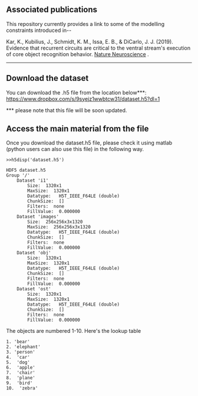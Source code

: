 
## Associated publications
This repository currently provides a link to some of the modelling constraints introduced in--

Kar, K., Kubilius, J., Schmidt, K. M., Issa, E. B., & DiCarlo, J. J. (2019). Evidence that recurrent circuits are critical to the ventral stream's execution of core object recognition behavior. [Nature Neuroscience](https://rdcu.be/bzuF9) .

--- 
## Download the dataset 
You can download the .h5 file from the location below***:
https://www.dropbox.com/s/9syejz1wwbtcw31/dataset.h5?dl=1

*** please note that this file will be soon updated. 


## Access the main material from the file
Once you download the dataset.h5 file, 
please check it using matlab (python users can also use this file) in the following way.
```
>>h5disp('dataset.h5')
```
```
HDF5 dataset.h5 
Group '/' 
    Dataset 'i1' 
        Size:  1320x1
        MaxSize:  1320x1
        Datatype:   H5T_IEEE_F64LE (double)
        ChunkSize:  []
        Filters:  none
        FillValue:  0.000000
    Dataset 'images' 
        Size:  256x256x3x1320
        MaxSize:  256x256x3x1320
        Datatype:   H5T_IEEE_F64LE (double)
        ChunkSize:  []
        Filters:  none
        FillValue:  0.000000
    Dataset 'obj' 
        Size:  1320x1
        MaxSize:  1320x1
        Datatype:   H5T_IEEE_F64LE (double)
        ChunkSize:  []
        Filters:  none
        FillValue:  0.000000
    Dataset 'ost' 
        Size:  1320x1
        MaxSize:  1320x1
        Datatype:   H5T_IEEE_F64LE (double)
        ChunkSize:  []
        Filters:  none
        FillValue:  0.000000
```

The objects are numbered 1-10. Here's the lookup table
```
1. 'bear'
2. 'elephant'
3. 'person'
4.  'car'
5.  'dog'
6.  'apple'
7.  'chair'
8.  'plane'
9.  'bird'
10.  'zebra'
```
